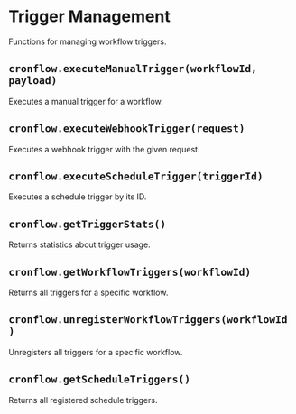 # Trigger Management

Functions for managing workflow triggers.

## `cronflow.executeManualTrigger(workflowId, payload)`

Executes a manual trigger for a workflow.

## `cronflow.executeWebhookTrigger(request)`

Executes a webhook trigger with the given request.

## `cronflow.executeScheduleTrigger(triggerId)`

Executes a schedule trigger by its ID.

## `cronflow.getTriggerStats()`

Returns statistics about trigger usage.

## `cronflow.getWorkflowTriggers(workflowId)`

Returns all triggers for a specific workflow.

## `cronflow.unregisterWorkflowTriggers(workflowId)`

Unregisters all triggers for a specific workflow.

## `cronflow.getScheduleTriggers()`

Returns all registered schedule triggers.
